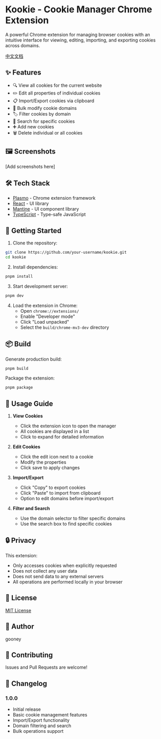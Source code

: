 # Kookie - Cookie Manager Chrome Extension

A powerful Chrome extension for managing browser cookies with an intuitive interface for viewing, editing, importing, and exporting cookies across domains.

[中文文档](README.zh-CN.md)

## ✨ Features

- 🔍 View all cookies for the current website
- ✏️ Edit all properties of individual cookies
- 📋 Import/Export cookies via clipboard
- 🔄 Bulk modify cookie domains
- 🏷️ Filter cookies by domain
- 🔎 Search for specific cookies
- ➕ Add new cookies
- 🗑️ Delete individual or all cookies

## 🖼️ Screenshots

[Add screenshots here]

## 🛠️ Tech Stack

- [Plasmo](https://docs.plasmo.com/) - Chrome extension framework
- [React](https://reactjs.org/) - UI library
- [Mantine](https://mantine.dev/) - UI component library
- [TypeScript](https://www.typescriptlang.org/) - Type-safe JavaScript

## 🚀 Getting Started

1. Clone the repository:
```bash
git clone https://github.com/your-username/kookie.git
cd kookie
```

2. Install dependencies:
```bash
pnpm install
```

3. Start development server:
```bash
pnpm dev
```

4. Load the extension in Chrome:
   - Open `chrome://extensions/`
   - Enable "Developer mode"
   - Click "Load unpacked"
   - Select the `build/chrome-mv3-dev` directory

## 📦 Build

Generate production build:
```bash
pnpm build
```

Package the extension:
```bash
pnpm package
```

## 📖 Usage Guide

1. **View Cookies**
   - Click the extension icon to open the manager
   - All cookies are displayed in a list
   - Click to expand for detailed information

2. **Edit Cookies**
   - Click the edit icon next to a cookie
   - Modify the properties
   - Click save to apply changes

3. **Import/Export**
   - Click "Copy" to export cookies
   - Click "Paste" to import from clipboard
   - Option to edit domains before import/export

4. **Filter and Search**
   - Use the domain selector to filter specific domains
   - Use the search box to find specific cookies

## 🔒 Privacy

This extension:
- Only accesses cookies when explicitly requested
- Does not collect any user data
- Does not send data to any external servers
- All operations are performed locally in your browser

## 📄 License

[MIT License](LICENSE)

## 👤 Author

gooney

## 🤝 Contributing

Issues and Pull Requests are welcome!

## 📝 Changelog

### 1.0.0
- Initial release
- Basic cookie management features
- Import/Export functionality
- Domain filtering and search
- Bulk operations support